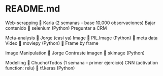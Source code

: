# README.md

Web-scrapping  Karla (2 semanas – base 10,000 observaciones)
  Bajar contenido  selenium (Python)
  Preguntar a CRM

Meta-analysis  Jorge (casi ya)
  Image  PIL.Image (Python)  meta data
  Video  moviepy (Python)  Frame by frame

Image Manipulation  Jorge
  Contraste imagen  skimage (Python)

Modelling  Chucho/Todos (1 semana – primer ejercicio)
  CNN (activation function: relu)  tf.keras (Python)
